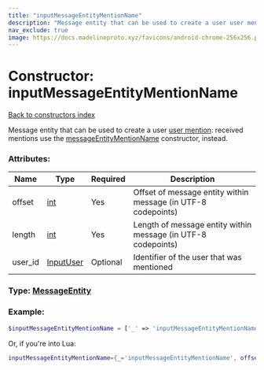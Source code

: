 ```yaml
---
title: "inputMessageEntityMentionName"
description: "Message entity that can be used to create a user user mention: received mentions use the messageEntityMentionName constructor, instead."
nav_exclude: true
image: https://docs.madelineproto.xyz/favicons/android-chrome-256x256.png
---
```

# Constructor: inputMessageEntityMentionName  
[Back to constructors index](index.md)



Message entity that can be used to create a user [user mention](https://core.telegram.org/api/mentions): received mentions use the [messageEntityMentionName](../constructors/messageEntityMentionName.md) constructor, instead.

### Attributes:

| Name     |    Type       | Required | Description |
|----------|---------------|----------|-------------|
|offset|[int](../types/int.md) | Yes|Offset of message entity within message (in UTF-8 codepoints)|
|length|[int](../types/int.md) | Yes|Length of message entity within message (in UTF-8 codepoints)|
|user\_id|[InputUser](../types/InputUser.md) | Optional|Identifier of the user that was mentioned|



### Type: [MessageEntity](../types/MessageEntity.md)


### Example:

```php
$inputMessageEntityMentionName = ['_' => 'inputMessageEntityMentionName', 'offset' => int, 'length' => int, 'user_id' => InputUser];
```  


Or, if you're into Lua:

```lua
inputMessageEntityMentionName={_='inputMessageEntityMentionName', offset=int, length=int, user_id=InputUser}

```


